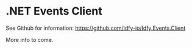 # .NET Events Client

See Github for information: https://github.com/idfy-io/Idfy.Events.Client

More info to come.

